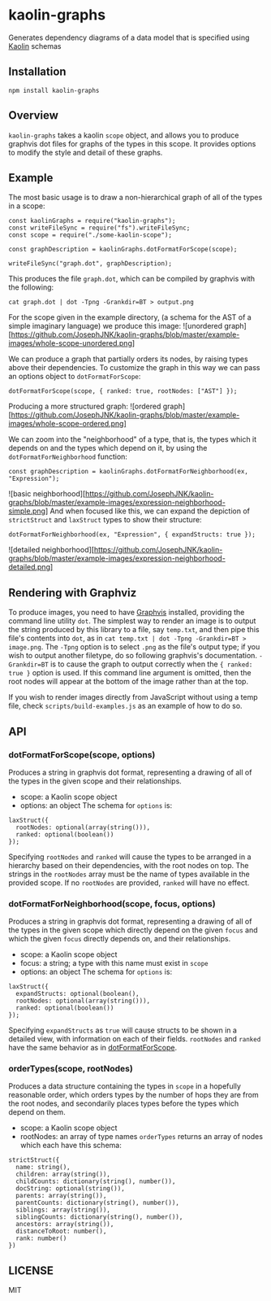 kaolin-graphs
=================

Generates dependency diagrams of a data model that is specified using [Kaolin](https://github.com/JosephJNK/kaolin-js) schemas

## Installation
`npm install kaolin-graphs`

## Overview
`kaolin-graphs` takes a kaolin `scope` object, and allows you to produce graphvis dot files for graphs of the types in this scope. It provides options to modify the style and detail of these graphs.

## Example
The most basic usage is to draw a non-hierarchical graph of all of the types in a scope:
```es6
const kaolinGraphs = require("kaolin-graphs");
const writeFileSync = require("fs").writeFileSync;
const scope = require("./some-kaolin-scope");

const graphDescription = kaolinGraphs.dotFormatForScope(scope);

writeFileSync("graph.dot", graphDescription);
```
This produces the file `graph.dot`, which can be compiled by graphvis with the following:
```
cat graph.dot | dot -Tpng -Grankdir=BT > output.png
```
For the scope given in the example directory, (a schema for the AST of a
simple imaginary language) we produce this image:
![unordered graph][https://github.com/JosephJNK/kaolin-graphs/blob/master/example-images/whole-scope-unordered.png]

We can produce a graph that partially orders its nodes, by raising types above their dependencies. To customize the graph in this way we can pass an options object to `dotFormatForScope`:
```es6
dotFormatForScope(scope, { ranked: true, rootNodes: ["AST"] });
```
Producing a more structured graph:
![ordered graph][https://github.com/JosephJNK/kaolin-graphs/blob/master/example-images/whole-scope-ordered.png]

We can zoom into the "neighborhood" of a type, that is, the types which it depends on and the types which depend on it, by using the `dotFormatForNeighborhood` function:
```es6
const graphDescription = kaolinGraphs.dotFormatForNeighborhood(ex, "Expression");
```
![basic neighborhood][https://github.com/JosephJNK/kaolin-graphs/blob/master/example-images/expression-neighborhood-simple.png]
And when focused like this, we can expand the depiction of `strictStruct` and `laxStruct` types to show their structure:

```es6
dotFormatForNeighborhood(ex, "Expression", { expandStructs: true });
```
![detailed neighborhood][https://github.com/JosephJNK/kaolin-graphs/blob/master/example-images/expression-neighborhood-detailed.png]

## Rendering with Graphviz
To produce images, you need to have [Graphvis](http://www.graphviz.org) installed, providing the command line utility `dot`. The simplest way to render an image is to output the string produced by this library to a file, say `temp.txt`, and then pipe this file's contents into `dot`, as in `cat temp.txt | dot -Tpng -Grankdir=BT > image.png`. The `-Tpng` option is to select `.png` as the file's output type; if you wish to output another filetype, do so following graphvis's documentation. `-Grankdir=BT` is to cause the graph to output correctly when the `{ ranked: true }` option is used. If this command line argument is omitted, then the root nodes will appear at the bottom of the image rather than at the top.

If you wish to render images directly from JavaScript without using a temp file, check `scripts/build-examples.js` as an example of how to do so.

## API
### dotFormatForScope(scope, options)
Produces a string in graphvis dot format, representing a drawing of all of the types in the given scope and their relationships.
* scope: a Kaolin scope object
* options: an object
The schema for `options` is:
```es6
laxStruct({
  rootNodes: optional(array(string())),
  ranked: optional(boolean())
});
```
Specifying `rootNodes` and `ranked` will cause the types to be arranged in a hierarchy based on their dependencies, with the root nodes on top. The strings in the `rootNodes` array must be the name of types available in the provided scope. If no `rootNodes` are provided, `ranked` will have no effect.

### dotFormatForNeighborhood(scope, focus, options)
Produces a string in graphvis dot format, representing a drawing of all of the types in the given scope which directly depend on the given `focus` and which the given `focus` directly depends on, and their relationships.
* scope: a Kaolin scope object
* focus: a string; a type with this name must exist in `scope`
* options: an object
The schema for `options` is:
```es6
laxStruct({
  expandStructs: optional(boolean(),
  rootNodes: optional(array(string())),
  ranked: optional(boolean())
});
```
Specifying `expandStructs` as `true` will cause structs to be shown in a detailed view, with information on each of their fields. `rootNodes` and `ranked` have the same behavior as in [dotFormatForScope](#dotFormatForScopescope-options).

### orderTypes(scope, rootNodes)
Produces a data structure containing the types in `scope` in a hopefully reasonable order, which orders types by the number of hops they are from the root nodes, and secondarily places types before the types which depend on them.
* scope: a Kaolin scope object
* rootNodes: an array of type names
`orderTypes` returns an array of nodes which each have this schema:
```es6
strictStruct({
  name: string(),
  children: array(string()),
  childCounts: dictionary(string(), number()),
  docString: optional(string()),
  parents: array(string()),
  parentCounts: dictionary(string(), number()),
  siblings: array(string()),
  siblingCounts: dictionary(string(), number()),
  ancestors: array(string()),
  distanceToRoot: number(),
  rank: number()
})
```

## LICENSE
MIT

